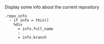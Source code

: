 Display some info about the current repository

    .repo_info
      - if info = this()
        %div
          = info.full_name
          :
          = info.branch

